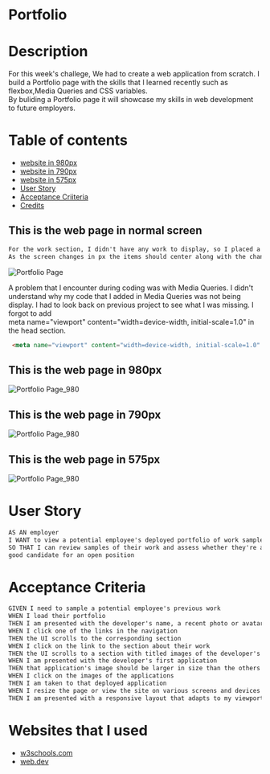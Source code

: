 # Portfolio
# Description
For this week's challege, We had to create a web application from scratch. I build a Portfolio page with the skills that I learned recently such as flexbox,Media Queries and CSS variables. <br>
By buliding a Portfolio page it will showcase my skills in web development to future employers.<br> 

# Table of contents
* [website in 980px](#This-is-the-web-page-in-980px)
* [website in 790px](#This-is-the-web-page-in-790px)
* [website in 575px](#This-is-the-web-page-in-575px)
* [User Story](#User-story)
* [Acceptance Criiteria](#Acceptance-Criteria)
* [Credits](#Websites-that-I-used)
 

## This is the web page in normal screen 
``` html
For the work section, I didn't have any work to display, so I placed a placeholder as the title and a ramdom picture I find in google. As the first card I used the Running Buddy that I worked on for class work. I added a <a href=" "> on each card, but only the Running Buddy card should take you to website. While the others have <a href="#"> <br>
As the screen changes in px the items should center along with the changes.
```

![Portfolio Page](./assets/images/MyPortfolioimage.png) 

A problem that I encounter during coding was with Media Queries. I didn't understand
why my code that I added in Media Queries was not being display. I had to look back on previous project to see what I was missing. I forgot to add <br> meta name="viewport" content="width=device-width, initial-scale=1.0" in the head section. 

``` html
 <meta name="viewport" content="width=device-width, initial-scale=1.0" />
 ```
## This is the web page in 980px
![Portfolio Page_980](./assets/images/MyPortfolio_980.png)
## This is the web page in 790px
![Portfolio Page_980](./assets/images/MyPortfolio_790.png)
## This is the web page in 575px
![Portfolio Page_980](./assets/images/MyPortfolio_575.png)


# User Story
``` html 
AS AN employer
I WANT to view a potential employee's deployed portfolio of work samples
SO THAT I can review samples of their work and assess whether they're a 
good candidate for an open position
```

# Acceptance Criteria
``` html
GIVEN I need to sample a potential employee's previous work
WHEN I load their portfolio
THEN I am presented with the developer's name, a recent photo or avatar, and links to sections about them, their work, and how to contact them
WHEN I click one of the links in the navigation
THEN the UI scrolls to the corresponding section
WHEN I click on the link to the section about their work
THEN the UI scrolls to a section with titled images of the developer's applications
WHEN I am presented with the developer's first application
THEN that application's image should be larger in size than the others
WHEN I click on the images of the applications
THEN I am taken to that deployed application
WHEN I resize the page or view the site on various screens and devices
THEN I am presented with a responsive layout that adapts to my viewport
```
# Websites that I used
* [w3schools.com](https://www.w3schools.com/css/css3_mediaqueries_ex.asp)<br>
* [web.dev](https://web.dev/responsive-web-design-basics/)